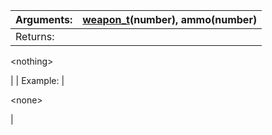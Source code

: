 | Arguments: | [weapon\_t](weapon_t.md)(number), ammo(number) |
|:-----------|:-----------------------------------------------|
| Returns: | 

&lt;nothing&gt;

 |
| Example: | 

&lt;none&gt;

 |